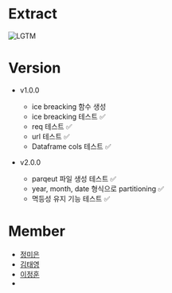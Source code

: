 
# Extract

![LGTM](https://i.lgtm.fun/2t8f.png)

# Version
- v1.0.0
    - ice breacking 함수 생성 
	- ice breacking 테스트 ✅
	- req 테스트 ✅
	- url 테스트 ✅
	- Dataframe cols 테스트 ✅

- v2.0.0
    - parqeut 파일 생성 테스트 ✅
    - year, month, date 형식으로 partitioning ✅
    - 멱등성 유지 기능 테스트 ✅

# Member
- [정미은](https://github.com/orgs/DE32-Team-Two/people/hahahellooo)
- [김태영](https://github.com/orgs/DE32-Team-Two/people/tbongkim03)
- [이정훈](https://github.com/orgs/DE32-Team-Two/people/Jeonghoon2)
- 
